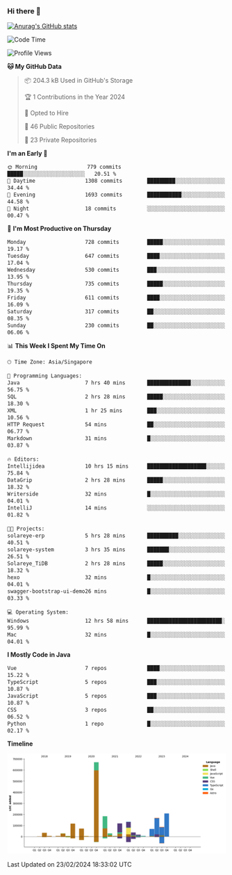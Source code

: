 ### Hi there 👋

[![Anurag's GitHub stats](https://github-readme-stats.vercel.app/api?username=xiumu2017&show_icons=true&theme=radical)](https://github.com/anuraghazra/github-readme-stats)

<!--
**xiumu2017/xiumu2017** is a ✨ _special_ ✨ repository because its `README.md` (this file) appears on your GitHub profile.

Here are some ideas to get you started:

- 🔭 I’m currently working on ...
- 🌱 I’m currently learning ...
- 👯 I’m looking to collaborate on ...
- 🤔 I’m looking for help with ...
- 💬 Ask me about ...
- 📫 How to reach me: ...
- 😄 Pronouns: ...
- ⚡ Fun fact: ...
-->

<!--START_SECTION:waka-->
![Code Time](http://img.shields.io/badge/Code%20Time-1%2C975%20hrs%2059%20mins-blue)

![Profile Views](http://img.shields.io/badge/Profile%20Views-0-blue)

**🐱 My GitHub Data** 

> 📦 204.3 kB Used in GitHub's Storage 
 > 
> 🏆 1 Contributions in the Year 2024
 > 
> 💼 Opted to Hire
 > 
> 📜 46 Public Repositories 
 > 
> 🔑 23 Private Repositories 
 > 
**I'm an Early 🐤** 

```text
🌞 Morning                779 commits         █████░░░░░░░░░░░░░░░░░░░░   20.51 % 
🌆 Daytime                1308 commits        █████████░░░░░░░░░░░░░░░░   34.44 % 
🌃 Evening                1693 commits        ███████████░░░░░░░░░░░░░░   44.58 % 
🌙 Night                  18 commits          ░░░░░░░░░░░░░░░░░░░░░░░░░   00.47 % 
```
📅 **I'm Most Productive on Thursday** 

```text
Monday                   728 commits         █████░░░░░░░░░░░░░░░░░░░░   19.17 % 
Tuesday                  647 commits         ████░░░░░░░░░░░░░░░░░░░░░   17.04 % 
Wednesday                530 commits         ███░░░░░░░░░░░░░░░░░░░░░░   13.95 % 
Thursday                 735 commits         █████░░░░░░░░░░░░░░░░░░░░   19.35 % 
Friday                   611 commits         ████░░░░░░░░░░░░░░░░░░░░░   16.09 % 
Saturday                 317 commits         ██░░░░░░░░░░░░░░░░░░░░░░░   08.35 % 
Sunday                   230 commits         ██░░░░░░░░░░░░░░░░░░░░░░░   06.06 % 
```


📊 **This Week I Spent My Time On** 

```text
🕑︎ Time Zone: Asia/Singapore

💬 Programming Languages: 
Java                     7 hrs 40 mins       ██████████████░░░░░░░░░░░   56.75 % 
SQL                      2 hrs 28 mins       █████░░░░░░░░░░░░░░░░░░░░   18.30 % 
XML                      1 hr 25 mins        ███░░░░░░░░░░░░░░░░░░░░░░   10.56 % 
HTTP Request             54 mins             ██░░░░░░░░░░░░░░░░░░░░░░░   06.77 % 
Markdown                 31 mins             █░░░░░░░░░░░░░░░░░░░░░░░░   03.87 % 

🔥 Editors: 
Intellijidea             10 hrs 15 mins      ███████████████████░░░░░░   75.84 % 
DataGrip                 2 hrs 28 mins       █████░░░░░░░░░░░░░░░░░░░░   18.32 % 
Writerside               32 mins             █░░░░░░░░░░░░░░░░░░░░░░░░   04.01 % 
IntelliJ                 14 mins             ░░░░░░░░░░░░░░░░░░░░░░░░░   01.82 % 

🐱‍💻 Projects: 
solareye-erp             5 hrs 28 mins       ██████████░░░░░░░░░░░░░░░   40.51 % 
solareye-system          3 hrs 35 mins       ███████░░░░░░░░░░░░░░░░░░   26.51 % 
Solareye_TiDB            2 hrs 28 mins       █████░░░░░░░░░░░░░░░░░░░░   18.32 % 
hexo                     32 mins             █░░░░░░░░░░░░░░░░░░░░░░░░   04.01 % 
swagger-bootstrap-ui-demo26 mins             █░░░░░░░░░░░░░░░░░░░░░░░░   03.33 % 

💻 Operating System: 
Windows                  12 hrs 58 mins      ████████████████████████░   95.99 % 
Mac                      32 mins             █░░░░░░░░░░░░░░░░░░░░░░░░   04.01 % 
```

**I Mostly Code in Java** 

```text
Vue                      7 repos             ████░░░░░░░░░░░░░░░░░░░░░   15.22 % 
TypeScript               5 repos             ███░░░░░░░░░░░░░░░░░░░░░░   10.87 % 
JavaScript               5 repos             ███░░░░░░░░░░░░░░░░░░░░░░   10.87 % 
CSS                      3 repos             ██░░░░░░░░░░░░░░░░░░░░░░░   06.52 % 
Python                   1 repo              █░░░░░░░░░░░░░░░░░░░░░░░░   02.17 % 
```



**Timeline**

![Lines of Code chart](https://raw.githubusercontent.com/xiumu2017/xiumu2017/main/assets/bar_graph.png)


 Last Updated on 23/02/2024 18:33:02 UTC
<!--END_SECTION:waka-->
